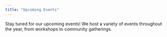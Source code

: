 ```yaml
---
title: "Upcoming Events"
---
```


Stay tuned for our upcoming events! We host a variety of events throughout the year, from workshops to community gatherings.
